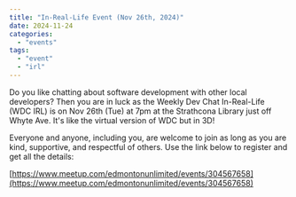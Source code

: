 ```yaml
---
title: "In-Real-Life Event (Nov 26th, 2024)"
date: 2024-11-24
categories: 
  - "events"
tags: 
  - "event"
  - "irl"
---
```


Do you like chatting about software development with other local developers? Then you are in luck as the Weekly Dev Chat In-Real-Life (WDC IRL) is on Nov 26th (Tue) at 7pm at the Strathcona Library just off Whyte Ave. It's like the virtual version of WDC but in 3D!  
  
Everyone and anyone, including you, are welcome to join as long as you are kind, supportive, and respectful of others. Use the link below to register and get all the details:

[https://www.meetup.com/edmontonunlimited/events/304567658](https://www.meetup.com/edmontonunlimited/events/304567658)
